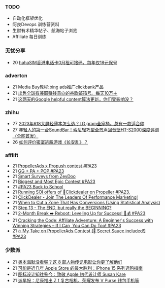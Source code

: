 ### TODO
-  自动化框架优化
-  阿良Devops 训练营资料
-  生财有术精华帖子、航海帖子浏览
-  Affiliate 每日训练

### 无忧分享
<!-- ruyo:START -->
-  20 [hahaSIM香港电话卡0月租可接码，每年仅18元保号](https://51.ruyo.net/18478.html)<!-- ruyo:END -->

### advertcn
<!-- advertcn:START -->
-  21 [Media Buy教程:bing ads推广clickbank产品](https://www.advertcn.com/forum.php?mod=viewthread&tid=112210)
-  21 [出售全球有兼职赚钱意向的谷歌邮箱号。每天10万＋](https://www.advertcn.com/forum.php?mod=viewthread&tid=112207)
-  21 [这两天的Google helpful content算法更新，你们受影响没？](https://www.advertcn.com/forum.php?mod=viewthread&tid=112201)<!-- advertcn:END -->

### zhihu
<!-- zhihu:START -->
-  27 [2023年618大屏轻薄本怎么选？LG gram全家桶，总有一款适合你](http://zhuanlan.zhihu.com/p/632641888?utm_campaign=rss&utm_medium=rss&utm_source=rss&utm_content=title)
-  27 [年轻人的第一台SoundBar！索尼轻巧型全景声回音壁HT-S2000深度评测（全网首发）](http://zhuanlan.zhihu.com/p/630990296?utm_campaign=rss&utm_medium=rss&utm_source=rss&utm_content=title)
-  26 [如何评价密室逃脱游戏《长安乱》？](http://www.zhihu.com/question/563950552/answer/3045961312?utm_campaign=rss&utm_medium=rss&utm_source=rss&utm_content=title)<!-- zhihu:END -->

### afflift
<!-- afflift:START -->
-  21 [PropellerAds x Propush contest #PA23](https://afflift.com/f/threads/propellerads-x-propush-contest-pa23.11568/)
-  21 [GG + PA + POP #PA23](https://afflift.com/f/threads/gg-pa-pop-pa23.11584/)
-  21 [Smart Surveys from ZeyDoo](https://afflift.com/f/threads/smart-surveys-from-zeydoo.10505/)
-  21 [Biggest and Most Epic Contest #PA23](https://afflift.com/f/threads/biggest-and-most-epic-contest-pa23.11557/)
-  21 [#PA23 Back to School](https://afflift.com/f/threads/pa23-back-to-school.11549/)
-  21 [Running SOI offers of 🎯Clickdealer on Propeller #PA23.](https://afflift.com/f/threads/running-soi-offers-of-%F0%9F%8E%AFclickdealer-on-propeller-pa23.11546/)
-  21 [ClickDealer - Join The Leaders Of Performance Marketing!](https://afflift.com/f/threads/clickdealer-join-the-leaders-of-performance-marketing.2440/)
-  21 [When to Cut a Zone That Has Conversions &lpar;Using Statistical Analysis&rpar;](https://afflift.com/f/threads/when-to-cut-a-zone-that-has-conversions-using-statistical-analysis.10611/)
-  21 [Step 13 - The END, but really the BEGINNING?](https://afflift.com/f/threads/step-13-the-end-but-really-the-beginning.2950/)
-  21 [2-Month Break ➡️ Reboot: Leveling Up for Success! 💼💰 #PA23](https://afflift.com/f/threads/2-month-break-%E2%9E%A1%EF%B8%8F-reboot-leveling-up-for-success-%F0%9F%92%BC%F0%9F%92%B0-pa23.11560/)
-  21 [Cracking the Code: Affiliate Adventure: A Beginner&#39;s Success with Winning Strategies – If I Can, You Can Do Too! #PA23](https://afflift.com/f/threads/cracking-the-code-affiliate-adventure-a-beginners-success-with-winning-strategies-%E2%80%93-if-i-can-you-can-do-too-pa23.11559/)
-  21 [🔥 My Take on PropellerAds Contest &lpar;🍅 Secret Sauce included!&rpar; #PA23](https://afflift.com/f/threads/%F0%9F%94%A5-my-take-on-propellerads-contest-%F0%9F%8D%85-secret-sauce-included-pa23.11642/)<!-- afflift:END -->

### 少数派
<!-- sspai:START -->
-  21 [奥本海默没看够？这 8 部人物传记电影让你更了解他们](https://sspai.com/post/83098)
-  21 [可能是近几年 Apple Store 的最大胜利：iPhone 15 系列选购指南](https://sspai.com/post/83113)
-  21 [图标设计知往鉴今：致敬 Apple 初代设计师 Susan Kare](https://sspai.com/post/82739)
-  21 [派早报：尼康推出 Z f 复古相机、荣耀发布 V Purse 钱包手机等](https://sspai.com/post/83101)<!-- sspai:END -->
